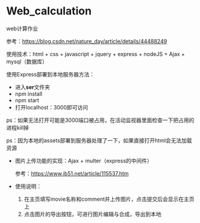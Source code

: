 # Web_calculation
web计算作业

参考：https://blog.csdn.net/nature_day/article/details/44488249

使用技术：html + css + javascript + jquery + express + nodeJS + Ajax + mysql（数据库）

使用Express部署到本地服务器方法：

- 进入**ser**文件夹
- npm install
- npm start
- 打开localhost：3000即可访问

ps：如果无法打开可能是3000端口被占用，在活动监视器里面检查一下把占用的进程kill掉

ps：因为本地的assets部署到服务器处理了一下，如果直接打开html会无法加载资源



- 图片上传功能的实现：Ajax + multer（express的中间件）

  参考：https://www.jb51.net/article/115537.htm

- 使用说明：

  1. 在主页填写movie名称和comment并上传图片，点击提交后会显示在主页上
  2. 点击图片的导出按钮，可进行图片编辑与合成，导出到本地